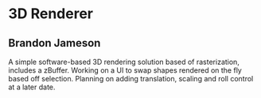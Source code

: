 # 3D Renderer
## Brandon Jameson
A simple software-based 3D rendering solution based of rasterization, includes a zBuffer.
Working on a UI to swap shapes rendered on the fly based off selection.
Planning on adding translation, scaling and roll control at a later date.

